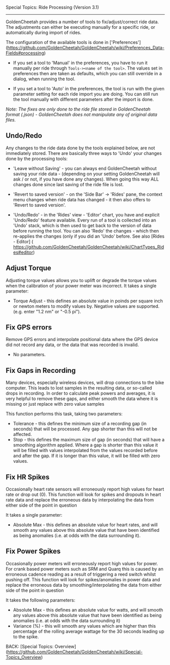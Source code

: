Special Topics: Ride Processing (Version 3.1)
***

GoldenCheetah provides a number of tools to fix/adjust/correct ride data. The adjustments can either be executing manually for a specific ride, or automatically during import of rides.

The configuration of the available tools is done in ['Preferences'] (https://github.com/GoldenCheetah/GoldenCheetah/wiki/Preferences_Data-Fields#processing)

* If you set a tool to 'Manual' in the preferences, you have to run it manually per ride through `Tools-><name of the tool>`. The values set in preferences then are taken as defaults, which you can still override in a dialog, when running the tool.

* If you set a tool to 'Auto' in the preferences, the tool is run with the given parameter setting for each ride import you are doing. You can still run the tool manually with different parameters after the import is done.

_Note: The fixes are only done to the ride file stored in GoldenCheetah format (.json) - GoldenCheetah does not manipulate any of original data files._

## Undo/Redo

Any changes to the ride data done by the tools explained below, are not immediately stored. There are basically three ways to 'Undo' your changes done by the processing tools:

* 'Leave without Saving' - you can always end GoldenCheetah without saving your ride data - (depending on your setting GoldenCheetah will ask / or not, if you have done any changes). When going this way ALL changes done since last saving of the ride file is lost.

* 'Revert to saved version' - on the 'Side Bar' -> 'Rides' pane, the context menu changes when ride data has changed - it then also offers to 'Revert to saved version'.

* 'Undo/Redo' - in the 'Rides' view - 'Editor' chart, you have and explicit 'Undo/Redo' feature available. Every run of a tool is collected into an 'Undo' stack, which is then used to get back to the version of data before running the tool. You can also 'Redo' the changes - which then re-applies the changes (only if you did an 'Undo' before. See also [Rides - Editor] ( https://github.com/GoldenCheetah/GoldenCheetah/wiki/ChartTypes_Rides#editor)

## Adjust Torque

Adjusting torque values allows you to uplift or degrade the torque values when the calibration of your power meter was incorrect. It takes a single parameter: 

* Torque Adjust - this defines an absolute value in poinds per square inch or newton meters to modify values by. Negative values are supported. (e.g. enter "1.2 nm" or "-0.5 pi").

## Fix GPS errors

Remove GPS errors and interpolate positional data where the GPS device did not record any data, or the data that was recorded is invalid.

* No parameters.

## Fix Gaps in Recording

Many devices, especially wireless devices, will drop connections to the bike computer. This leads to lost samples in the resulting data, or so-called drops in recording. In order to calculate peak powers and averages, it is very helpful to remove these gaps, and either smooth the data where it is missing or just replace with zero value samples

This function performs this task, taking two parameters:

* Tolerance - this defines the minimum size of a recording gap (in seconds) that will be processed. Any gap shorter than this will not be affected.
* Stop - this defines the maximum size of gap (in seconds) that will have a smoothing algorithm applied. Where a gap is shorter than this value it will be filled with values interpolated from the values recorded before and after the gap. If it is longer than this value, it will be filled with zero values.

## Fix HR Spikes

Occasionally heart rate sensors will erroneously report high values for heart rate or drop out (0). This function will look for spikes and dropouts in heart rate data and replace the erroneous data by interpolating the data from either side of the point in question

It takes a single parameter:

* Absolute Max - this defines an absolute value for heart rates, and will smooth any values above this absolute value that have been identified as being anomalies (i.e. at odds with the data surrounding it).

## Fix Power Spikes

Occasionally power meters will erroneously report high values for power. For crank based power meters such as SRM and Quarq this is caused by an erroneous cadence reading as a result of triggering a reed switch whilst pushing off. This function will look for spikes/anomalies in power data and replace the erroneous data by smoothing/interpolating the data from either side of the point in question

It takes the following parameters:

* Absolute Max - this defines an absolute value for watts, and will smooth any values above this absolute value that have been identified as being anomalies (i.e. at odds with the data surrounding it)
* Variance (%) - this will smooth any values which are higher than this percentage of the rolling average wattage for the 30 seconds leading up to the spike.

BACK: [Special Topics: Overview] (https://github.com/GoldenCheetah/GoldenCheetah/wiki/Special-Topics_Overview)